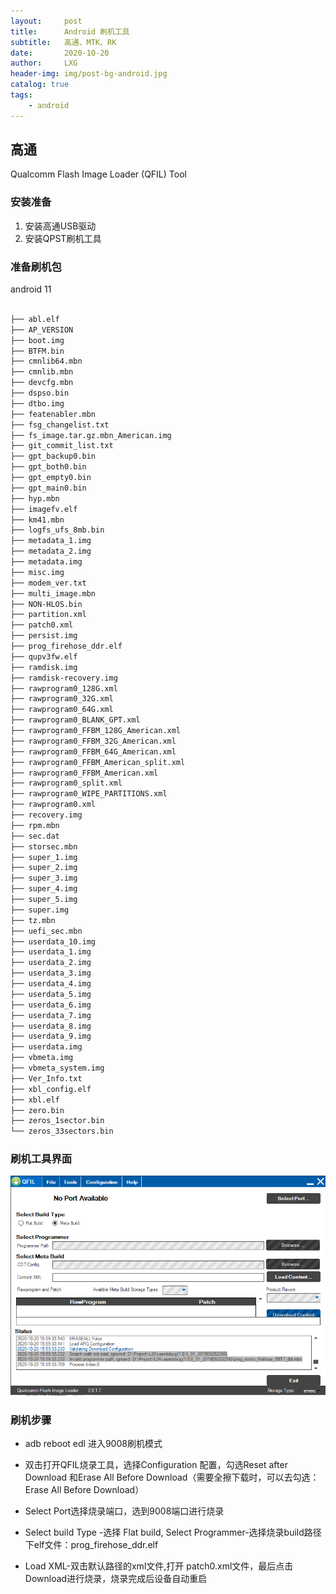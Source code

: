 ```yaml
---
layout:     post
title:      Android 刷机工具
subtitle:   高通、MTK、RK
date:       2020-1O-20
author:     LXG
header-img: img/post-bg-android.jpg
catalog: true
tags:
    - android
---
```


## 高通

Qualcomm Flash Image Loader (QFIL) Tool

### 安装准备

1. 安装高通USB驱动
2. 安装QPST刷机工具

### 准备刷机包

android 11

```txt

├── abl.elf
├── AP_VERSION
├── boot.img
├── BTFM.bin
├── cmnlib64.mbn
├── cmnlib.mbn
├── devcfg.mbn
├── dspso.bin
├── dtbo.img
├── featenabler.mbn
├── fsg_changelist.txt
├── fs_image.tar.gz.mbn_American.img
├── git_commit_list.txt
├── gpt_backup0.bin
├── gpt_both0.bin
├── gpt_empty0.bin
├── gpt_main0.bin
├── hyp.mbn
├── imagefv.elf
├── km41.mbn
├── logfs_ufs_8mb.bin
├── metadata_1.img
├── metadata_2.img
├── metadata.img
├── misc.img
├── modem_ver.txt
├── multi_image.mbn
├── NON-HLOS.bin
├── partition.xml
├── patch0.xml
├── persist.img
├── prog_firehose_ddr.elf
├── qupv3fw.elf
├── ramdisk.img
├── ramdisk-recovery.img
├── rawprogram0_128G.xml
├── rawprogram0_32G.xml
├── rawprogram0_64G.xml
├── rawprogram0_BLANK_GPT.xml
├── rawprogram0_FFBM_128G_American.xml
├── rawprogram0_FFBM_32G_American.xml
├── rawprogram0_FFBM_64G_American.xml
├── rawprogram0_FFBM_American_split.xml
├── rawprogram0_FFBM_American.xml
├── rawprogram0_split.xml
├── rawprogram0_WIPE_PARTITIONS.xml
├── rawprogram0.xml
├── recovery.img
├── rpm.mbn
├── sec.dat
├── storsec.mbn
├── super_1.img
├── super_2.img
├── super_3.img
├── super_4.img
├── super_5.img
├── super.img
├── tz.mbn
├── uefi_sec.mbn
├── userdata_10.img
├── userdata_1.img
├── userdata_2.img
├── userdata_3.img
├── userdata_4.img
├── userdata_5.img
├── userdata_6.img
├── userdata_7.img
├── userdata_8.img
├── userdata_9.img
├── userdata.img
├── vbmeta.img
├── vbmeta_system.img
├── Ver_Info.txt
├── xbl_config.elf
├── xbl.elf
├── zero.bin
├── zeros_1sector.bin
└── zeros_33sectors.bin

```

### 刷机工具界面

![qfil](/images/android_r/qfil.png)

### 刷机步骤

* adb reboot edl 进入9008刷机模式

* 双击打开QFIL烧录工具，选择Configuration 配置，勾选Reset after Download 和Erase All Before Download（需要全擦下载时，可以去勾选：Erase All Before Download）

* Select Port选择烧录端口，选到9008端口进行烧录

* Select build Type -选择 Flat build, Select Programmer-选择烧录build路径下elf文件：prog_firehose_ddr.elf

* Load XML-双击默认路径的xml文件,打开 patch0.xml文件，最后点击Download进行烧录，烧录完成后设备自动重启




